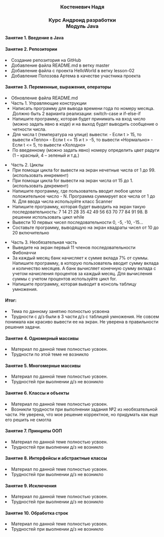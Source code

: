 <h3 align="center">Костеневич Надя</h3>
<h3 align="center">Курс Андроид разработки <br> Модуль Java</h3>
<h4 align="left">Занятие 1. Введение в Java </h4>

<h4 align="left">Занятие 2. Репозитории </h4>
 <li>Создание репозитория на GitHub</li>
 <li>Добавление файла README.md в ветку master</li>
 <li>Добавление файла с проекта HelloWorld в ветку lesson-02</li>
 <li>Добавление Полозова Артема в качестве участника проекта</li>

<h4 align="left">Занятие 3. Переменные, выражения, операторы </h4>
 <li>Обновление файла README.md</li>
 <li> Часть 1. Управляющие конструкции
 <ul>
<li>Написать программу для вывода времени года по номеру месяца. Должно быть 2 варианта 
реализации: switch-case и if-else-if  </li>
<li>Напишите программу, которая будет принимать на вход число (можно задать явно в коде) и на выход 
будет выводить сообщение о четности числа.  </li>
<li>Для числа t (температура на улице) вывести:
- Если t > 15, то вывести «Тепло»
- Если t <= 15 и t > -5, то вывести «Нормально»
- Если t <= 5, то вывести «Холодно»  </li>
<li> По введенному (можно задать явно) номеру определить цвет радуги (1 – красный, 4 – зеленый и т.д.)</li>
</ul>
</li>
 <li> Часть 2. Циклы
 <ul>
<li>При помощи цикла for вывести на экран нечетные числа от 1 до 99. (использовать инкремент)  </li>
<li>При помощи цикла for вывести на экран числа от 15 до 1. (использовать декремент) </li>
<li>Напишите программу, где пользователь вводит любое целое положительное число - N. Программа 
суммирует все числа от 1 до N. Для ввода числа используйте класс Scanner </li>
<li> Напишите программу, которая будет выводить на экран такую последовательность: 7 14 21 28 35 42 
49 56 63 70 77 84 91 98. В решении использовать цикл while</li>
<li> Вывести 10 первых чисел последовательности 0, -5, -10, -15…</li>
<li> Составьте программу, выводящую на экран квадраты чисел от 10 до 20 включительно</li>
</ul>
</li>
<li> Часть 3. Необязательная часть
 <ul>
<li>Выведите на экран первый 11 членов последовательности Фибоначчи</li>
<li>За каждый месяц банк начисляет к сумме вклада 7% от суммы. Напишите программу, в которую 
пользователь вводит сумму вклада и количество месяцев. А банк вычисляет конечную сумму вклада 
с учетом начисления процентов за каждый месяц. Для вычисления суммы с учетом процентов 
используйте цикл for. </li>
<li>Напишите программу, которая выводит в консоль таблицу умножения. </li>
</ul>
</li>
<h4> Итог: </h4>
<li> Тема по данному занятию полностью усвоена</li>
<li> Трудности с д/з были в 3 части д/з с таблицей умножения. Не совсем понимала как красиво вывести ее на экран. Не уверена в правильности решения задачи.</li>

<h4 align="left">Занятие 4. Одномерный массивы </h4>
 <li>Материал по данной теме полностью усвоен.</li>
 <li>Трудности по этой теме не возникло</li>

<h4 align="left">Занятие 5. Многомерные массивы </h4>
 <li>Материал по данной теме полностью усвоен.</li>
 <li>Трудностей при выолнении д/з не возникло</li>

<h4 align="left">Занятие 6. Классы и объекты </h4>
 <li>Материал по данной теме полностью усвоен.</li>
 <li>Возникли трудности при выполнении задания №2 из необязательной части. Не уверена, что мое решение корректное, но придумать как еще его решить не смогла</li>

<h4 align="left">Занятие 7. Принципы ООП </h4>
 <li>Материал по данной теме полностью усвоен.</li>
 <li>Трудностей при выолнении д/з не возникло</li>

<h4 align="left">Занятие 8. Интерфейсы и абстрактные классы </h4>
 <li>Материал по данной теме полностью усвоен.</li>
 <li>Трудностей при выолнении д/з не возникло</li>

<h4 align="left">Занятие 9. Исключения </h4>
 <li>Материал по данной теме полностью усвоен.</li>
 <li>Трудностей при выолнении д/з не возникло</li>

<h4 align="left">Занятие 10. Обработка строк </h4>
 <li>Материал по данной теме полностью усвоен.</li>
 <li>Трудностей при выолнении д/з не возникло</li>